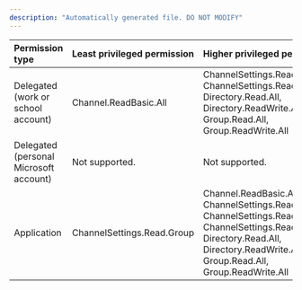 ```yaml
---
description: "Automatically generated file. DO NOT MODIFY"
---
```


|Permission type|Least privileged permission|Higher privileged permissions|
|:---|:---|:---|
|Delegated (work or school account)|Channel.ReadBasic.All|ChannelSettings.Read.All, ChannelSettings.ReadWrite.All, Directory.Read.All, Directory.ReadWrite.All, Group.Read.All, Group.ReadWrite.All|
|Delegated (personal Microsoft account)|Not supported.|Not supported.|
|Application|ChannelSettings.Read.Group|Channel.ReadBasic.All, ChannelSettings.Read.All, ChannelSettings.ReadWrite.All, ChannelSettings.ReadWrite.Group, Directory.Read.All, Directory.ReadWrite.All, Group.Read.All, Group.ReadWrite.All|


